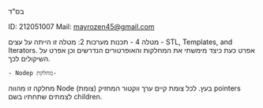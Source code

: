 בס"ד

ID: 212051007 Mail: mayrozen45@gmail.com

מטלה 4 - תכנות מערכות 2:
מטלה זו הייתה על עצים - STL, Templates, and Iterators.
אפרט כעת כיצד מימשתי את המחלקות והאופרטורים הנדרשים וכן אפרט על השיקולים לכך.

    - Nodep מחלקת-

  מחלקה זו מהווה Node (צומת) בעץ. לכל צומת קיים ערך ווקטור המחזיק pointers לצמתים שתחתיו בשם children.




